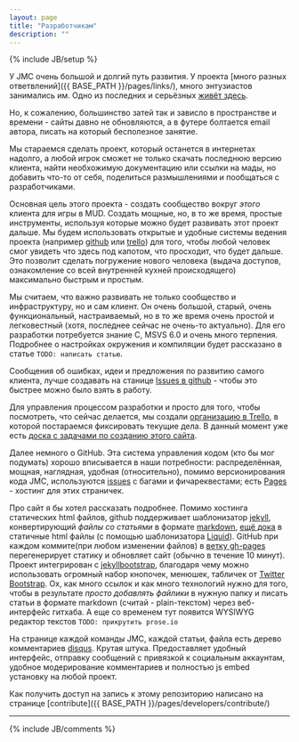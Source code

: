 ```yaml
---
layout: page
title: "Разработчикам"
description: ""
---
```

{% include JB/setup %}


  У JMC очень большой и долгий путь развития. У проекта [много разных ответвлений]({{ BASE_PATH }}/pages/links/), много энтузиастов занимались им.
Одно из последних и серьёзных [живёт здесь](http://jmc.kharkov.org/).

  Но, к сожалению, большинство затей так и зависло в пространстве и времени - сайты давно не обновляются, а в футере болтается email автора, писать на который бесполезное занятие.

  Мы стараемся сделать проект, который останется в интернетах надолго, а любой игрок сможет не только скачать последнюю версию клиента, найти необхожимую документацию или ссылки на мады,
но добавить что-то от себя, поделиться размышлениями и пообщаться с разработчиками.

  Основная цель этого проекта - создать сообщество вокруг _этого_ клиента для игры в MUD. Создать мощные, но, в то же время, простые инструменты, используя которые можно будет развивать этот проект дальше.
Мы будем использовать открытые и удобные системы ведения проекта (например [github](https://github.com/nerevar/jmc) или [trello](https://trello.com/b/U9Oh6tdx/jmc-doc)) для того, чтобы любой человек смог увидеть что здесь под капотом, что просходит, что будет дальше.
Это позволит сделать погружение нового человека (выдача доступов, ознакомление со всей внутренней кухней происходящего) максимально быстрым и простым.

  Мы считаем, что важно развивать не только сообщество и инфраструктуру, но и сам клиент. Он очень большой, старый, очень функциональный, настраиваемый, но в то же время очень простой и легковестный (хотя, последнее сейчас не очень-то актуально).
Для его разработки потребуется знание C, MSVS 6.0 и очень много терпения. Подробнее о настройках окружения и компиляции будет рассказано в статье `TODO: написать статью`.

  Сообщения об ошибках, идеи и предложения по развитию самого клиента, лучше создавать на станице [Issues в github](https://github.com/nerevar/jmc/issues?state=open) - чтобы это быстрее можно было взять в работу.  

  Для управления процессом разработки и просто для того, чтобы посмотреть, что сейчас делается, мы создали [организацию в Trello](https://trello.com/jmcdev/), в которой постараемся фиксировать текущие дела. В данный момент уже есть [доска c задачами по созданию этого сайта](https://trello.com/b/U9Oh6tdx/jmc-doc).

  Далее немного о GitHub. Эта система управления кодом (кто бы мог подумать) хорошо вписывается в наши потребности: распределённая, мощная, наглядная, удобная (относительно), помимо версионирования кода JMC, используются [issues](https://github.com/nerevar/jmc/issues?state=open) с багами и фичареквестами; 
есть [Pages](https://github.com/nerevar/jmc/tree/gh-pages) - хостинг для этих страничек.

  Про сайт я бы хотел рассказать подробнее. 
  Помимо хостинга статических html файлов, github поддерживает шаблонизатор [jekyll](jekyllrb.com), конвертирующий _файлы со статьями_ в формате [markdown](https://github.com/adam-p/markdown-here/wiki/Markdown-Cheatsheet), [ещё дока](http://stackoverflow.com/editing-help)
в статичные html файлы (с помощью шаблонизатора [Liquid](https://github.com/shopify/liquid/wiki/liquid-for-designers)). GitHub при каждом коммите(при любом изменении файлов) в [ветку gh-pages](https://github.com/nerevar/jmc/tree/gh-pages) перегенерирует статику и обновляет сайт (обычно в течение 10 минут). Проект интегрирован с [jekyllbootstrap](http://jekyllbootstrap.com/), благодаря чему можно использовать огромный набор кнопочек, менюшек, табличек от [Twitter Bootstrap](http://getbootstrap.com/2.3.2/components.html).
Ох, как много ссылок и как много технологий нужно для того, чтобы в результате _просто добавлять файлики_ в нужную папку и писать статьи в формате markdown (считай - plain-текстом) через веб-интерфейс гитхаба. А еще со временем тут появится WYSIWYG редактор текстов `TODO: прикрутить prose.io`  

  На странице каждой команды JMC, каждой статьи, файла есть дерево комментариев [disqus](https://disqus.com/websites/). Крутая штука. Предоставляет удобный интерфейс, отправку сообщений с привязкой к социальным аккаунтам, удобное модерирование комментариев и полностью js embed установку на любой проект.  

  Как получить доступ на запись к этому репозиторию написано на странице [contribute]({{ BASE_PATH }}/pages/developers/contribute/)

---

{% include JB/comments %}
